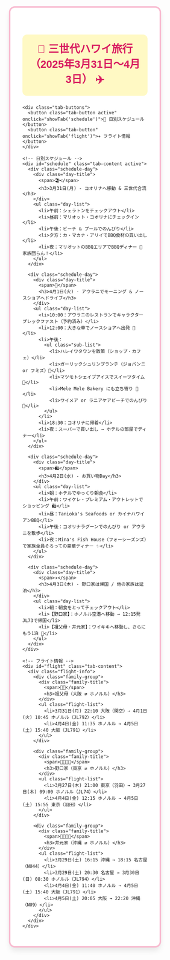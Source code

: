 <!DOCTYPE html>
<html lang="ja">
<head>
  <meta charset="UTF-8">
  <meta name="viewport" content="width=device-width, initial-scale=1.0">
  <title>三世代ハワイ旅行プラン</title>
  <style>
    * {
      margin: 0;
      padding: 0;
      box-sizing: border-box;
      font-family: 'Hiragino Kaku Gothic Pro', 'Meiryo', sans-serif;
    }
    
    body {
      background: linear-gradient(to bottom right, #fff9c4, #ffcdd2);
      min-height: 100vh;
      padding: 1.5rem;
    }
    
    .container {
      max-width: 800px;
      margin: 0 auto;
      background-color: white;
      border-radius: 1rem;
      box-shadow: 0 10px 15px -3px rgba(0, 0, 0, 0.1);
      padding: 2rem;
      border: 4px solid #f8bbd0;
    }
    
    .title {
      font-size: 1.75rem;
      font-weight: bold;
      text-align: center;
      color: #d81b60;
      margin-bottom: 1.5rem;
      background-color: #fff9c4;
      padding: 1rem;
      border-radius: 0.75rem;
    }
    
    .tab-buttons {
      display: flex;
      justify-content: center;
      margin-bottom: 1.5rem;
    }
    
    .tab-button {
      padding: 0.5rem 1rem;
      margin: 0 0.5rem;
      border-radius: 0.5rem;
      border: none;
      cursor: pointer;
      font-weight: bold;
      font-size: 1rem;
      transition: all 0.3s ease;
    }
    
    .tab-button.active {
      background-color: #ec407a;
      color: white;
    }
    
    .tab-button:not(.active) {
      background-color: #fce4ec;
      color: #c2185b;
    }
    
    .tab-content {
      display: none;
    }
    
    .tab-content.active {
      display: block;
    }
    
    .flight-info {
      background-color: #fce4ec;
      padding: 1rem;
      border-radius: 0.5rem;
      margin-bottom: 1rem;
    }
    
    .family-group {
      margin-bottom: 1.5rem;
    }
    
    .family-title {
      display: flex;
      align-items: center;
      margin-bottom: 0.5rem;
      font-weight: bold;
      color: #c2185b;
    }
    
    .family-title span {
      margin-right: 0.5rem;
    }
    
    .flight-list {
      list-style-type: disc;
      padding-left: 1.5rem;
      color: #4a148c;
    }
    
    .flight-list li {
      margin-bottom: 0.25rem;
    }
    
    .schedule-day {
      background-color: white;
      border: 4px solid #f8bbd0;
      border-radius: 0.75rem;
      padding: 1rem;
      margin-bottom: 1rem;
    }
    
    .day-title {
      display: flex;
      align-items: center;
      margin-bottom: 0.75rem;
      font-weight: bold;
      font-size: 1.25rem;
      color: #880e4f;
    }
    
    .day-title span {
      font-size: 1.5rem;
      margin-right: 0.5rem;
    }
    
    .day-list {
      list-style-type: disc;
      padding-left: 1.5rem;
      color: #4a148c;
    }
    
    .day-list li {
      margin-bottom: 0.25rem;
    }
    
    .sub-list {
      padding-left: 1.5rem;
      list-style-type: disc;
    }
  </style>
</head>
<body>
  <div class="container">
    <h1 class="title">📘 三世代ハワイ旅行（2025年3月31日〜4月3日） ✈️</h1>
    
    <div class="tab-buttons">
      <button class="tab-button active" onclick="showTab('schedule')">📅 日別スケジュール</button>
      <button class="tab-button" onclick="showTab('flight')">✈️ フライト情報</button>
    </div>
    
    <!-- 日別スケジュール -->
    <div id="schedule" class="tab-content active">
      <div class="schedule-day">
        <div class="day-title">
          <span>🏖</span>
          <h3>3月31日(月) - コオリナへ移動 & 三世代合流</h3>
        </div>
        <ul class="day-list">
          <li>午前：シェラトンをチェックアウト</li>
          <li>昼前：マリオット・コオリナにチェックイン</li>
          <li>午後：ビーチ & プールでのんびり</li>
          <li>夕方：カ・マカナ・アリイでBBQ食材の買い出し</li>
          <li>夜：マリオットのBBQエリアでBBQディナー 🍖 家族団らん！</li>
        </ul>
      </div>
      
      <div class="schedule-day">
        <div class="day-title">
          <span>🚐</span>
          <h3>4月1日(火) - アウラニでモーニング & ノースショアへドライブ</h3>
        </div>
        <ul class="day-list">
          <li>10:00：アウラニのレストランでキャラクターブレックファスト（予約済み）</li>
          <li>12:00：大きな車でノースショアへ出発 🚐</li>
          <li>午後：
            <ul class="sub-list">
              <li>ハレイワタウンを散策（ショップ・カフェ）</li>
              <li>ガーリックシュリンプランチ（ジョバンニ or フミズ）🍤</li>
              <li>マツモトシェイブアイスでスイーツタイム 🍧</li>
              <li>Mele Mele Bakery にも立ち寄り 🍞</li>
              <li>ワイメア or ラニアケアビーチでのんびり 🌊</li>
            </ul>
          </li>
          <li>18:30：コオリナに帰着</li>
          <li>夜：スーパーで買い出し → ホテルの部屋でディナー</li>
        </ul>
      </div>
      
      <div class="schedule-day">
        <div class="day-title">
          <span>🛍</span>
          <h3>4月2日(水) - お買い物Day</h3>
        </div>
        <ul class="day-list">
          <li>朝：ホテルでゆっくり朝食</li>
          <li>午前：ワイケレ・プレミアム・アウトレットでショッピング 🛍</li>
          <li>昼：Tanioka's Seafoods or カイナハワイアンBBQ</li>
          <li>午後：コオリナラグーンでのんびり or アウラニを散歩</li>
          <li>夜：Mina's Fish House（フォーシーズンズ）で家族全員そろっての豪華ディナー ✨</li>
        </ul>
      </div>
      
      <div class="schedule-day">
        <div class="day-title">
          <span>✈️</span>
          <h3>4月3日(木) - 野口家は帰国 / 他の家族は延泊</h3>
        </div>
        <ul class="day-list">
          <li>朝：朝食をとってチェックアウト</li>
          <li>【野口家】：ホノルル空港へ移動 → 12:15発 JL73で帰国</li>
          <li>【祖父母・井元家】：ワイキキへ移動し、さらにもう1泊 🏨</li>
        </ul>
      </div>
    </div>
    
    <!-- フライト情報 -->
    <div id="flight" class="tab-content">
      <div class="flight-info">
        <div class="family-group">
          <div class="family-title">
            <span>👴👵</span>
            <h3>祖父母（大阪 ⇄ ホノルル）</h3>
          </div>
          <ul class="flight-list">
            <li>3月31日(月) 22:10 大阪（関空）→ 4月1日(火) 10:45 ホノルル（JL792）</li>
            <li>4月4日(金) 11:35 ホノルル → 4月5日(土) 15:40 大阪（JL791）</li>
          </ul>
        </div>
        
        <div class="family-group">
          <div class="family-title">
            <span>👨‍👩‍👧‍👦</span>
            <h3>野口家（東京 ⇄ ホノルル）</h3>
          </div>
          <ul class="flight-list">
            <li>3月27日(木) 21:00 東京（羽田）→ 3月27日(木) 09:00 ホノルル（JL74）</li>
            <li>4月4日(金) 12:15 ホノルル → 4月5日(土) 15:55 東京（羽田）</li>
          </ul>
        </div>
        
        <div class="family-group">
          <div class="family-title">
            <span>👨‍👩‍👧‍👦</span>
            <h3>井元家（沖縄 ⇄ ホノルル）</h3>
          </div>
          <ul class="flight-list">
            <li>3月29日(土) 16:15 沖縄 → 18:15 名古屋（NU44）</li>
            <li>3月29日(土) 20:30 名古屋 → 3月30日(日) 08:30 ホノルル（JL794）</li>
            <li>4月4日(金) 11:40 ホノルル → 4月5日(土) 15:40 大阪（JL791）</li>
            <li>4月5日(土) 20:05 大阪 → 22:20 沖縄（NU9）</li>
          </ul>
        </div>
      </div>
    </div>
  </div>
  
  <script>
    function showTab(tabId) {
      // すべてのタブコンテンツを非表示にする
      const tabContents = document.querySelectorAll('.tab-content');
      tabContents.forEach(content => {
        content.classList.remove('active');
      });
      
      // すべてのタブボタンから active クラスを削除
      const tabButtons = document.querySelectorAll('.tab-button');
      tabButtons.forEach(button => {
        button.classList.remove('active');
      });
      
      // 選択されたタブを表示
      document.getElementById(tabId).classList.add('active');
      
      // クリックされたボタンに active クラスを追加
      event.target.classList.add('active');
    }
  </script>
</body>
</html>
